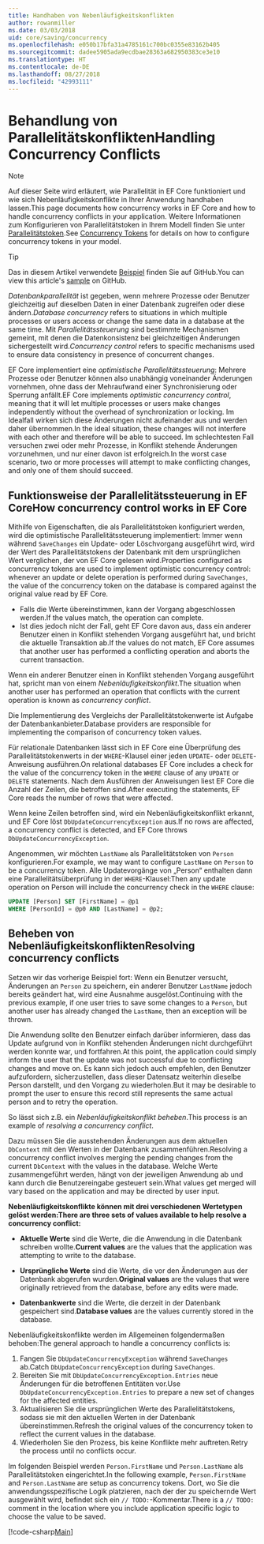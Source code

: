 ```yaml
---
title: Handhaben von Nebenläufigkeitskonflikten
author: rowanmiller
ms.date: 03/03/2018
uid: core/saving/concurrency
ms.openlocfilehash: e050b17bfa31a4785161c700bc0355e83162b405
ms.sourcegitcommit: dadee5905ada9ecdbae28363a682950383ce3e10
ms.translationtype: HT
ms.contentlocale: de-DE
ms.lasthandoff: 08/27/2018
ms.locfileid: "42993111"
---
```

# <a name="handling-concurrency-conflicts"></a><span data-ttu-id="a330d-102">Behandlung von Parallelitätskonflikten</span><span class="sxs-lookup"><span data-stu-id="a330d-102">Handling Concurrency Conflicts</span></span>

> [!NOTE]
> <span data-ttu-id="a330d-103">Auf dieser Seite wird erläutert, wie Parallelität in EF Core funktioniert und wie sich Nebenläufigkeitskonflikte in Ihrer Anwendung handhaben lassen.</span><span class="sxs-lookup"><span data-stu-id="a330d-103">This page documents how concurrency works in EF Core and how to handle concurrency conflicts in your application.</span></span> <span data-ttu-id="a330d-104">Weitere Informationen zum Konfigurieren von Parallelitätstoken in Ihrem Modell finden Sie unter [Parallelitätstoken](xref:core/modeling/concurrency).</span><span class="sxs-lookup"><span data-stu-id="a330d-104">See [Concurrency Tokens](xref:core/modeling/concurrency) for details on how to configure concurrency tokens in your model.</span></span>

> [!TIP]
> <span data-ttu-id="a330d-105">Das in diesem Artikel verwendete [Beispiel](https://github.com/aspnet/EntityFramework.Docs/tree/master/samples/core/Saving/Saving/Concurrency/) finden Sie auf GitHub.</span><span class="sxs-lookup"><span data-stu-id="a330d-105">You can view this article's [sample](https://github.com/aspnet/EntityFramework.Docs/tree/master/samples/core/Saving/Saving/Concurrency/) on GitHub.</span></span>

<span data-ttu-id="a330d-106">_Datenbankparallelität_ ist gegeben, wenn mehrere Prozesse oder Benutzer gleichzeitig auf dieselben Daten in einer Datenbank zugreifen oder diese ändern.</span><span class="sxs-lookup"><span data-stu-id="a330d-106">_Database concurrency_ refers to situations in which multiple processes or users access or change the same data in a database at the same time.</span></span> <span data-ttu-id="a330d-107">Mit _Parallelitätssteuerung_ sind bestimmte Mechanismen gemeint, mit denen die Datenkonsistenz bei gleichzeitigen Änderungen sichergestellt wird.</span><span class="sxs-lookup"><span data-stu-id="a330d-107">_Concurrency control_ refers to specific mechanisms used to ensure data consistency in presence of concurrent changes.</span></span>

<span data-ttu-id="a330d-108">EF Core implementiert eine _optimistische Parallelitätssteuerung_: Mehrere Prozesse oder Benutzer können also unabhängig voneinander Änderungen vornehmen, ohne dass der Mehraufwand einer Synchronisierung oder Sperrung anfällt.</span><span class="sxs-lookup"><span data-stu-id="a330d-108">EF Core implements _optimistic concurrency control_, meaning that it will let multiple processes or users make changes independently without the overhead of synchronization or locking.</span></span> <span data-ttu-id="a330d-109">Im Idealfall wirken sich diese Änderungen nicht aufeinander aus und werden daher übernommen.</span><span class="sxs-lookup"><span data-stu-id="a330d-109">In the ideal situation, these changes will not interfere with each other and therefore will be able to succeed.</span></span> <span data-ttu-id="a330d-110">Im schlechtesten Fall versuchen zwei oder mehr Prozesse, in Konflikt stehende Änderungen vorzunehmen, und nur einer davon ist erfolgreich.</span><span class="sxs-lookup"><span data-stu-id="a330d-110">In the worst case scenario, two or more processes will attempt to make conflicting changes, and only one of them should succeed.</span></span>

## <a name="how-concurrency-control-works-in-ef-core"></a><span data-ttu-id="a330d-111">Funktionsweise der Parallelitätssteuerung in EF Core</span><span class="sxs-lookup"><span data-stu-id="a330d-111">How concurrency control works in EF Core</span></span>

<span data-ttu-id="a330d-112">Mithilfe von Eigenschaften, die als Parallelitätstoken konfiguriert werden, wird die optimistische Parallelitätssteuerung implementiert: Immer wenn während `SaveChanges` ein Update- oder Löschvorgang ausgeführt wird, wird der Wert des Parallelitätstokens der Datenbank mit dem ursprünglichen Wert verglichen, der von EF Core gelesen wird.</span><span class="sxs-lookup"><span data-stu-id="a330d-112">Properties configured as concurrency tokens are used to implement optimistic concurrency control: whenever an update or delete operation is performed during `SaveChanges`, the value of the concurrency token on the database is compared against the original value read by EF Core.</span></span>

- <span data-ttu-id="a330d-113">Falls die Werte übereinstimmen, kann der Vorgang abgeschlossen werden.</span><span class="sxs-lookup"><span data-stu-id="a330d-113">If the values match, the operation can complete.</span></span>
- <span data-ttu-id="a330d-114">Ist dies jedoch nicht der Fall, geht EF Core davon aus, dass ein anderer Benutzer einen in Konflikt stehenden Vorgang ausgeführt hat, und bricht die aktuelle Transaktion ab.</span><span class="sxs-lookup"><span data-stu-id="a330d-114">If the values do not match, EF Core assumes that another user has performed a conflicting operation and aborts the current transaction.</span></span>

<span data-ttu-id="a330d-115">Wenn ein anderer Benutzer einen in Konflikt stehenden Vorgang ausgeführt hat, spricht man von einem _Nebenläufigkeitskonflikt_.</span><span class="sxs-lookup"><span data-stu-id="a330d-115">The situation when another user has performed an operation that conflicts with the current operation is known as _concurrency conflict_.</span></span>

<span data-ttu-id="a330d-116">Die Implementierung des Vergleichs der Parallelitätstokenwerte ist Aufgabe der Datenbankanbieter.</span><span class="sxs-lookup"><span data-stu-id="a330d-116">Database providers are responsible for implementing the comparison of concurrency token values.</span></span>

<span data-ttu-id="a330d-117">Für relationale Datenbanken lässt sich in EF Core eine Überprüfung des Parallelitätstokenwerts in der `WHERE`-Klausel einer jeden `UPDATE`- oder `DELETE`-Anweisung ausführen.</span><span class="sxs-lookup"><span data-stu-id="a330d-117">On relational databases EF Core includes a check for the value of the concurrency token in the `WHERE` clause of any `UPDATE` or `DELETE` statements.</span></span> <span data-ttu-id="a330d-118">Nach dem Ausführen der Anweisungen liest EF Core die Anzahl der Zeilen, die betroffen sind.</span><span class="sxs-lookup"><span data-stu-id="a330d-118">After executing the statements, EF Core reads the number of rows that were affected.</span></span>

<span data-ttu-id="a330d-119">Wenn keine Zeilen betroffen sind, wird ein Nebenläufigkeitskonflikt erkannt, und EF Core löst `DbUpdateConcurrencyException` aus.</span><span class="sxs-lookup"><span data-stu-id="a330d-119">If no rows are affected, a concurrency conflict is detected, and EF Core throws `DbUpdateConcurrencyException`.</span></span>

<span data-ttu-id="a330d-120">Angenommen, wir möchten `LastName` als Parallelitätstoken von `Person` konfigurieren.</span><span class="sxs-lookup"><span data-stu-id="a330d-120">For example, we may want to configure `LastName` on `Person` to be a concurrency token.</span></span> <span data-ttu-id="a330d-121">Alle Updatevorgänge von „Person“ enthalten dann eine Parallelitätsüberprüfung in der `WHERE`-Klausel:</span><span class="sxs-lookup"><span data-stu-id="a330d-121">Then any update operation on Person will include the concurrency check in the `WHERE` clause:</span></span>

``` sql
UPDATE [Person] SET [FirstName] = @p1
WHERE [PersonId] = @p0 AND [LastName] = @p2;
```

## <a name="resolving-concurrency-conflicts"></a><span data-ttu-id="a330d-122">Beheben von Nebenläufigkeitskonflikten</span><span class="sxs-lookup"><span data-stu-id="a330d-122">Resolving concurrency conflicts</span></span>

<span data-ttu-id="a330d-123">Setzen wir das vorherige Beispiel fort: Wenn ein Benutzer versucht, Änderungen an `Person` zu speichern, ein anderer Benutzer `LastName` jedoch bereits geändert hat, wird eine Ausnahme ausgelöst.</span><span class="sxs-lookup"><span data-stu-id="a330d-123">Continuing with the previous example, if one user tries to save some changes to a `Person`, but another user has already changed the `LastName`, then an exception will be thrown.</span></span>

<span data-ttu-id="a330d-124">Die Anwendung sollte den Benutzer einfach darüber informieren, dass das Update aufgrund von in Konflikt stehenden Änderungen nicht durchgeführt werden konnte war, und fortfahren.</span><span class="sxs-lookup"><span data-stu-id="a330d-124">At this point, the application could simply inform the user that the update was not successful due to conflicting changes and move on.</span></span> <span data-ttu-id="a330d-125">Es kann sich jedoch auch empfehlen, den Benutzer aufzufordern, sicherzustellen, dass dieser Datensatz weiterhin dieselbe Person darstellt, und den Vorgang zu wiederholen.</span><span class="sxs-lookup"><span data-stu-id="a330d-125">But it may be desirable to prompt the user to ensure this record still represents the same actual person and to retry the operation.</span></span>

<span data-ttu-id="a330d-126">So lässt sich z.B. ein _Nebenläufigkeitskonflikt beheben_.</span><span class="sxs-lookup"><span data-stu-id="a330d-126">This process is an example of _resolving a concurrency conflict_.</span></span>

<span data-ttu-id="a330d-127">Dazu müssen Sie die ausstehenden Änderungen aus dem aktuellen `DbContext` mit den Werten in der Datenbank zusammenführen.</span><span class="sxs-lookup"><span data-stu-id="a330d-127">Resolving a concurrency conflict involves merging the pending changes from the current `DbContext` with the values in the database.</span></span> <span data-ttu-id="a330d-128">Welche Werte zusammengeführt werden, hängt von der jeweiligen Anwendung ab und kann durch die Benutzereingabe gesteuert sein.</span><span class="sxs-lookup"><span data-stu-id="a330d-128">What values get merged will vary based on the application and may be directed by user input.</span></span>

<span data-ttu-id="a330d-129">**Nebenläufigkeitskonflikte können mit drei verschiedenen Wertetypen gelöst werden:**</span><span class="sxs-lookup"><span data-stu-id="a330d-129">**There are three sets of values available to help resolve a concurrency conflict:**</span></span>

* <span data-ttu-id="a330d-130">**Aktuelle Werte** sind die Werte, die die Anwendung in die Datenbank schreiben wollte.</span><span class="sxs-lookup"><span data-stu-id="a330d-130">**Current values** are the values that the application was attempting to write to the database.</span></span>

* <span data-ttu-id="a330d-131">**Ursprüngliche Werte** sind die Werte, die vor den Änderungen aus der Datenbank abgerufen wurden.</span><span class="sxs-lookup"><span data-stu-id="a330d-131">**Original values** are the values that were originally retrieved from the database, before any edits were made.</span></span>

* <span data-ttu-id="a330d-132">**Datenbankwerte** sind die Werte, die derzeit in der Datenbank gespeichert sind.</span><span class="sxs-lookup"><span data-stu-id="a330d-132">**Database values** are the values currently stored in the database.</span></span>

<span data-ttu-id="a330d-133">Nebenläufigkeitskonflikte werden im Allgemeinen folgendermaßen behoben:</span><span class="sxs-lookup"><span data-stu-id="a330d-133">The general approach to handle a concurrency conflicts is:</span></span>

1. <span data-ttu-id="a330d-134">Fangen Sie `DbUpdateConcurrencyException` während `SaveChanges` ab.</span><span class="sxs-lookup"><span data-stu-id="a330d-134">Catch `DbUpdateConcurrencyException` during `SaveChanges`.</span></span>
2. <span data-ttu-id="a330d-135">Bereiten Sie mit `DbUpdateConcurrencyException.Entries` neue Änderungen für die betroffenen Entitäten vor.</span><span class="sxs-lookup"><span data-stu-id="a330d-135">Use `DbUpdateConcurrencyException.Entries` to prepare a new set of changes for the affected entities.</span></span>
3. <span data-ttu-id="a330d-136">Aktualisieren Sie die ursprünglichen Werte des Parallelitätstokens, sodass sie mit den aktuellen Werten in der Datenbank übereinstimmen.</span><span class="sxs-lookup"><span data-stu-id="a330d-136">Refresh the original values of the concurrency token to reflect the current values in the database.</span></span>
4. <span data-ttu-id="a330d-137">Wiederholen Sie den Prozess, bis keine Konflikte mehr auftreten.</span><span class="sxs-lookup"><span data-stu-id="a330d-137">Retry the process until no conflicts occur.</span></span>

<span data-ttu-id="a330d-138">Im folgenden Beispiel werden `Person.FirstName` und `Person.LastName` als Parallelitätstoken eingerichtet.</span><span class="sxs-lookup"><span data-stu-id="a330d-138">In the following example, `Person.FirstName` and `Person.LastName` are setup as concurrency tokens.</span></span> <span data-ttu-id="a330d-139">Dort, wo Sie die anwendungsspezifische Logik platzieren, nach der der zu speichernde Wert ausgewählt wird, befindet sich ein `// TODO:`-Kommentar.</span><span class="sxs-lookup"><span data-stu-id="a330d-139">There is a `// TODO:` comment in the location where you include application specific logic to choose the value to be saved.</span></span>

[!code-csharp[Main](../../../samples/core/Saving/Saving/Concurrency/Sample.cs?name=ConcurrencyHandlingCode&highlight=34-35)]
